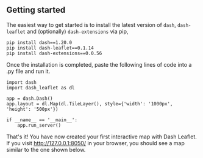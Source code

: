 ## Getting started

The easiest way to get started is to install the latest version of `dash`, `dash-leaflet` and (optionally) `dash-extensions` via pip,

```
pip install dash==1.20.0
pip install dash-leaflet==0.1.14
pip install dash-extensions==0.0.56
```

Once the installation is completed, paste the following lines of code into a .py file and run it.

````
import dash
import dash_leaflet as dl

app = dash.Dash()
app.layout = dl.Map(dl.TileLayer(), style={'width': '1000px', 'height': '500px'})

if __name__ == '__main__':
    app.run_server()    
````

That's it! You have now created your first interactive map with Dash Leaflet. If you visit http://127.0.0.1:8050/ in your browser, you should see a map similar to the one shown below. 